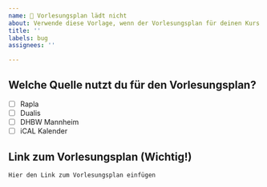 ```yaml
---
name: 📅 Vorlesungsplan lädt nicht
about: Verwende diese Vorlage, wenn der Vorlesungsplan für deinen Kurs nicht funktioniert.
title: ''
labels: bug
assignees: ''

---
```


## Welche Quelle nutzt du für den Vorlesungsplan?
<!-- Fülle [x] ein um die entsprechende Option zu markieren -->
- [ ] Rapla
- [ ] Dualis
- [ ] DHBW Mannheim
- [ ] iCAL Kalender

## Link zum Vorlesungsplan (Wichtig!)
<!-- z.B. https://rapla.dhbw-stuttgart.de/rapla?key=..... -->
```
Hier den Link zum Vorlesungsplan einfügen
```
